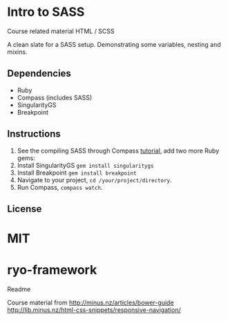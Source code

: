 
# Intro to SASS

Course related material HTML / SCSS

A clean slate for a SASS setup. Demonstrating some variables, nesting and mixins.

## Dependencies

* Ruby
* Compass (includes SASS)
* SingularityGS
* Breakpoint

## Instructions

1. See the compiling SASS through Compass [tutorial](http://minus.nz/articles/compiling-sass-through-compass), add two more Ruby gems:
  1. Install SingularityGS `gem install singularitygs`
  2. Install Breakpoint `gem install breakpoint`
4. Navigate to your project, `cd /your/project/directory`.
5. Run Compass, `compass watch`.

## License

MIT
=======
# ryo-framework
Readme

Course material from 
http://minus.nz/articles/bower-guide
http://lib.minus.nz/html-css-snippets/responsive-navigation/
